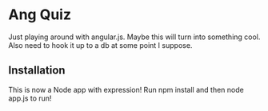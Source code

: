 Ang Quiz
========

Just playing around with angular.js. Maybe this will turn into something cool. Also need to hook it up to a db at some point I suppose.	

Installation
-------------
This is now a Node app with expression! Run npm install and then node app.js to run!